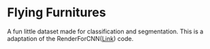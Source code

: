 # Flying Furnitures

A fun little dataset made for classification and segmentation. This is a adaptation of the RenderForCNN([Link](https://github.com/ShapeNet/RenderForCNN)) code. 
